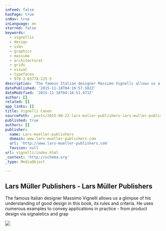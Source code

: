 ```yaml
---
inFeed: false
hasPage: true
inNav: true
inLanguage: en
starred: false
keywords:
  - vignellis
  - design
  - isbn
  - graphics
  - massimo
  - architectural
  - grids
  - visual
  - typefaces
  - 978-3-03778-225-5
description: 'The famous Italian designer Massimo Vignelli allows us a glimpse of his understanding of good design in this book, its rules and criteria. He uses numerous examples to convey applications in practice - from product design via signaletics and grap'
datePublished: '2015-11-18T04:16:57.582Z'
dateModified: '2015-11-18T04:16:51.471Z'
author: []
related: []
app_links: []
title: Vignelli Canon
sourcePath: _posts/2015-09-22-lars-muller-publishers-lars-muller-publishers.md
published: true
authors: []
publisher:
  name: Lars-mueller-publishers
  domain: www.lars-mueller-publishers.com
  url: 'http://www.lars-mueller-publishers.com'
  favicon: null
url: vignelli/index.html
_context: 'http://schema.org'
_type: MediaObject

---
```

<article style=""><h1>Lars Müller Publishers - Lars Müller Publishers</h1><p>The famous Italian designer Massimo Vignelli allows us a glimpse of his understanding of good design in this book, its rules and criteria. He uses numerous examples to convey applications in practice - from product design via signaletics and grap</p><img src="http://www.lars-mueller-publishers.com/media/catalog/product/cache/4/image/448x/040ec09b1e35df139433887a97daa66f/v/i/vignelli_cover_eg.jpg" /></article>